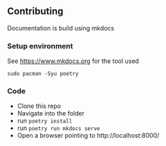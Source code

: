 ## Contributing

Documentation is build using mkdocs

### Setup environment
See https://www.mkdocs.org for the tool used
```test
sudo pacman -Syu poetry
```

### Code
- Clone this repo
- Navigate into the folder
- run `poetry install`
- run `poetry run mkdocs serve`
- Open a browser pointing to http://localhost:8000/



